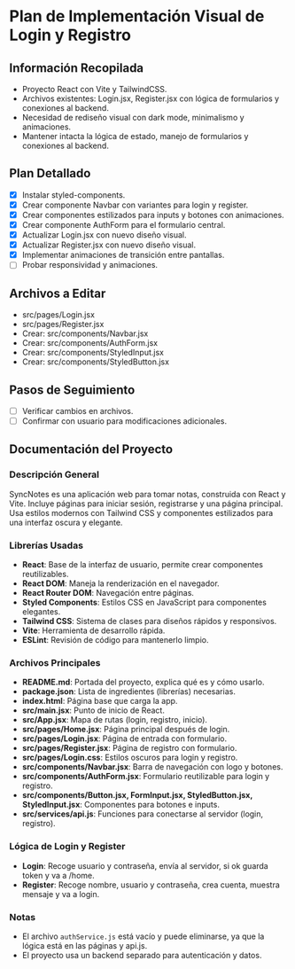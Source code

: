 # Plan de Implementación Visual de Login y Registro

## Información Recopilada
- Proyecto React con Vite y TailwindCSS.
- Archivos existentes: Login.jsx, Register.jsx con lógica de formularios y conexiones al backend.
- Necesidad de rediseño visual con dark mode, minimalismo y animaciones.
- Mantener intacta la lógica de estado, manejo de formularios y conexiones al backend.

## Plan Detallado
- [x] Instalar styled-components.
- [x] Crear componente Navbar con variantes para login y register.
- [x] Crear componentes estilizados para inputs y botones con animaciones.
- [x] Crear componente AuthForm para el formulario central.
- [x] Actualizar Login.jsx con nuevo diseño visual.
- [x] Actualizar Register.jsx con nuevo diseño visual.
- [x] Implementar animaciones de transición entre pantallas.
- [ ] Probar responsividad y animaciones.

## Archivos a Editar
- src/pages/Login.jsx
- src/pages/Register.jsx
- Crear: src/components/Navbar.jsx
- Crear: src/components/AuthForm.jsx
- Crear: src/components/StyledInput.jsx
- Crear: src/components/StyledButton.jsx

## Pasos de Seguimiento
- [ ] Verificar cambios en archivos.
- [ ] Confirmar con usuario para modificaciones adicionales.

## Documentación del Proyecto

### Descripción General
SyncNotes es una aplicación web para tomar notas, construida con React y Vite. Incluye páginas para iniciar sesión, registrarse y una página principal. Usa estilos modernos con Tailwind CSS y componentes estilizados para una interfaz oscura y elegante.

### Librerías Usadas
- **React**: Base de la interfaz de usuario, permite crear componentes reutilizables.
- **React DOM**: Maneja la renderización en el navegador.
- **React Router DOM**: Navegación entre páginas.
- **Styled Components**: Estilos CSS en JavaScript para componentes elegantes.
- **Tailwind CSS**: Sistema de clases para diseños rápidos y responsivos.
- **Vite**: Herramienta de desarrollo rápida.
- **ESLint**: Revisión de código para mantenerlo limpio.

### Archivos Principales
- **README.md**: Portada del proyecto, explica qué es y cómo usarlo.
- **package.json**: Lista de ingredientes (librerías) necesarias.
- **index.html**: Página base que carga la app.
- **src/main.jsx**: Punto de inicio de React.
- **src/App.jsx**: Mapa de rutas (login, registro, inicio).
- **src/pages/Home.jsx**: Página principal después de login.
- **src/pages/Login.jsx**: Página de entrada con formulario.
- **src/pages/Register.jsx**: Página de registro con formulario.
- **src/pages/Login.css**: Estilos oscuros para login y registro.
- **src/components/Navbar.jsx**: Barra de navegación con logo y botones.
- **src/components/AuthForm.jsx**: Formulario reutilizable para login y registro.
- **src/components/Button.jsx, FormInput.jsx, StyledButton.jsx, StyledInput.jsx**: Componentes para botones e inputs.
- **src/services/api.js**: Funciones para conectarse al servidor (login, registro).

### Lógica de Login y Register
- **Login**: Recoge usuario y contraseña, envía al servidor, si ok guarda token y va a /home.
- **Register**: Recoge nombre, usuario y contraseña, crea cuenta, muestra mensaje y va a login.

### Notas
- El archivo `authService.js` está vacío y puede eliminarse, ya que la lógica está en las páginas y api.js.
- El proyecto usa un backend separado para autenticación y datos.
